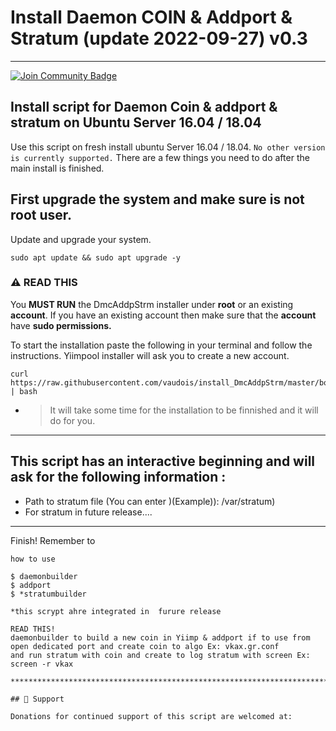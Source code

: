 # Install Daemon COIN & Addport & Stratum (update 2022-09-27) v0.3
***********************************************
<a href="https://discord.gg/xfSwnN7J"><img src="https://img.shields.io/discord/904564600354254898.svg?style=flat&label=Discord %3C3%20&color=7289DA%22" alt="Join Community Badge"/></a>

###

## Install script for Daemon Coin & addport & stratum on Ubuntu Server 16.04 / 18.04

Use this script on fresh install ubuntu Server 16.04 / 18.04. ``` No other version is currently supported. ``` There are a few things you need to do after the main install is finished.

## First upgrade the system and make sure is not root user.

Update and upgrade your system.
```
sudo apt update && sudo apt upgrade -y
```
###

### :warning: READ THIS 

You <b>MUST RUN</b> the DmcAddpStrm installer under <b>root</b> or an existing <b>account</b>. If you have an existing account then make sure that the <b>account</b> have <b>sudo permissions.</b></b>

To start the installation paste the following in your terminal and follow the instructions. Yiimpool installer will ask you to create a new account.

```
curl https://raw.githubusercontent.com/vaudois/install_DmcAddpStrm/master/bootstrap.sh | bash
```

- > It will take some time for the installation to be finnished and it will do for you.

***********************************

## This script has an interactive beginning and will ask for the following information :

- Path to stratum file (You can enter )(Example)): /var/stratum)
- For stratum in future release....

***********************************

Finish! Remember to 
```
how to use 

$ daemonbuilder
$ addport
$ *stratumbuilder

*this scrypt ahre integrated in  furure release

READ THIS!
daemonbuilder to build a new coin in Yiimp & addport if to use from open dedicated port and create coin to algo Ex: vkax.gr.conf
and run stratum with coin and create to log stratum with screen Ex: screen -r vkax

*****************************************************************************

## 🎁 Support

Donations for continued support of this script are welcomed at:

